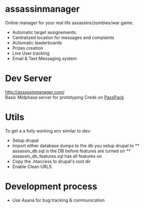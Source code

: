 assassinmanager
===============

Online manager for your real life assassins/zombies/war game.
* Automatic target assignements.
* Centralized location for messages and complaints
* AUtomatic leaderboards
* Prizes creation
* Live User tracking
* Email & Text Messaging system


Dev Server
==========

http://assassinmanager.com/  
Basic Midphase server for prototyping
Creds on [PassPack](https://www.passpack.com/)


Utils
==========

To get a a fully working env similar to dev:
* Setup drupal
* Import either database dumps to the db you setup drupal to
** assassin_db.sql is the DB before features are turned on
** assassin_db_features.sql has all features on
* Copy the .htaccess to drupal's root dir
* Enable Clean URLS


Development process
==========
* Use Asana for bug tracking & communication
